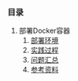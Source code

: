 ### 目录 ###
1. 部署Docker容器
	1. [部署环境](chapter01/day001.md)
	2. [实践过程](chapter01/day001.md)
	3. [问题汇总](chapter01/day002.md)
	4. [参考资料](chapter01/day002.md)